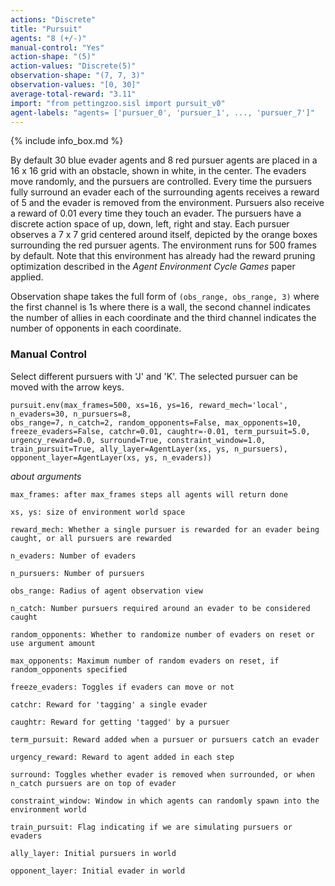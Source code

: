 ```yaml
---
actions: "Discrete"
title: "Pursuit"
agents: "8 (+/-)"
manual-control: "Yes"
action-shape: "(5)"
action-values: "Discrete(5)"
observation-shape: "(7, 7, 3)"
observation-values: "[0, 30]"
average-total-reward: "3.11"
import: "from pettingzoo.sisl import pursuit_v0"
agent-labels: "agents= ['pursuer_0', 'pursuer_1', ..., 'pursuer_7']"
---
```


{% include info_box.md %}



By default 30 blue evader agents and 8 red pursuer agents are placed in a 16 x 16 grid with an obstacle, shown in white, in the center. The evaders move randomly, and the pursuers are controlled. Every time the pursuers fully surround an evader each of the surrounding agents receives a reward of 5 and the evader is removed from the environment. Pursuers also receive a reward of 0.01 every time they touch an evader. The pursuers have a discrete action space of up, down, left, right and stay. Each pursuer observes a 7 x 7 grid centered around itself, depicted by the orange boxes surrounding the red pursuer agents. The environment runs for 500 frames by default.  Note that this environment has already had the reward pruning optimization described in the *Agent Environment Cycle Games* paper applied.

Observation shape takes the full form of `(obs_range, obs_range, 3)` where the first channel is 1s where there is a wall, the second channel indicates the number of allies in each coordinate and the third channel indicates the number of opponents in each coordinate.

### Manual Control

Select different pursuers with 'J' and 'K'. The selected pursuer can be moved with the arrow keys.


```
pursuit.env(max_frames=500, xs=16, ys=16, reward_mech='local', n_evaders=30, n_pursuers=8,
obs_range=7, n_catch=2, random_opponents=False, max_opponents=10,
freeze_evaders=False, catchr=0.01, caughtr=-0.01, term_pursuit=5.0,
urgency_reward=0.0, surround=True, constraint_window=1.0,
train_pursuit=True, ally_layer=AgentLayer(xs, ys, n_pursuers),
opponent_layer=AgentLayer(xs, ys, n_evaders))

```

*about arguments*

```
max_frames: after max_frames steps all agents will return done

xs, ys: size of environment world space

reward_mech: Whether a single pursuer is rewarded for an evader being caught, or all pursuers are rewarded

n_evaders: Number of evaders

n_pursuers: Number of pursuers

obs_range: Radius of agent observation view

n_catch: Number pursuers required around an evader to be considered caught

random_opponents: Whether to randomize number of evaders on reset or use argument amount

max_opponents: Maximum number of random evaders on reset, if random_opponents specified

freeze_evaders: Toggles if evaders can move or not

catchr: Reward for 'tagging' a single evader

caughtr: Reward for getting 'tagged' by a pursuer

term_pursuit: Reward added when a pursuer or pursuers catch an evader

urgency_reward: Reward to agent added in each step

surround: Toggles whether evader is removed when surrounded, or when n_catch pursuers are on top of evader

constraint_window: Window in which agents can randomly spawn into the environment world

train_pursuit: Flag indicating if we are simulating pursuers or evaders

ally_layer: Initial pursuers in world

opponent_layer: Initial evader in world
```
